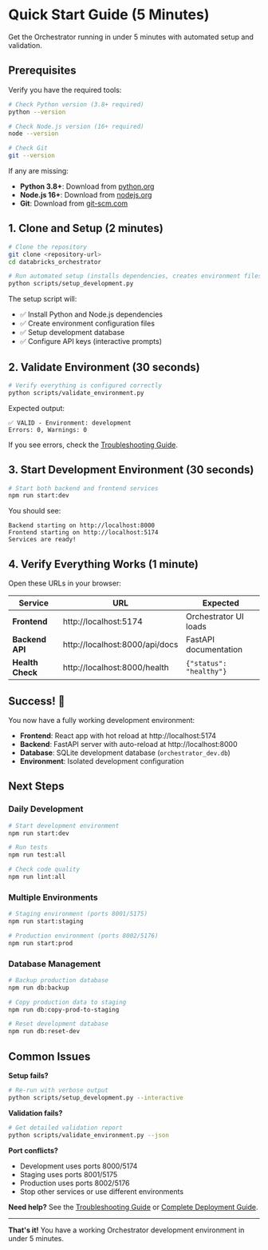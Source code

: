 # Quick Start Guide (5 Minutes)

Get the Orchestrator running in under 5 minutes with automated setup and validation.

## Prerequisites

Verify you have the required tools:

```bash
# Check Python version (3.8+ required)
python --version

# Check Node.js version (16+ required)  
node --version

# Check Git
git --version
```

If any are missing:
- **Python 3.8+**: Download from [python.org](https://python.org)
- **Node.js 16+**: Download from [nodejs.org](https://nodejs.org)
- **Git**: Download from [git-scm.com](https://git-scm.com)

## 1. Clone and Setup (2 minutes)

```bash
# Clone the repository
git clone <repository-url>
cd databricks_orchestrator

# Run automated setup (installs dependencies, creates environment files)
python scripts/setup_development.py
```

The setup script will:
- ✅ Install Python and Node.js dependencies
- ✅ Create environment configuration files
- ✅ Setup development database
- ✅ Configure API keys (interactive prompts)

## 2. Validate Environment (30 seconds)

```bash
# Verify everything is configured correctly
python scripts/validate_environment.py
```

Expected output:
```
✅ VALID - Environment: development
Errors: 0, Warnings: 0
```

If you see errors, check the [Troubleshooting Guide](troubleshooting.md).

## 3. Start Development Environment (30 seconds)

```bash
# Start both backend and frontend services
npm run start:dev
```

You should see:
```
Backend starting on http://localhost:8000
Frontend starting on http://localhost:5174
Services are ready!
```

## 4. Verify Everything Works (1 minute)

Open these URLs in your browser:

| Service | URL | Expected |
|---------|-----|----------|
| **Frontend** | http://localhost:5174 | Orchestrator UI loads |
| **Backend API** | http://localhost:8000/api/docs | FastAPI documentation |
| **Health Check** | http://localhost:8000/health | `{"status": "healthy"}` |

## Success! 🎉

You now have a fully working development environment:

- **Frontend**: React app with hot reload at http://localhost:5174
- **Backend**: FastAPI server with auto-reload at http://localhost:8000  
- **Database**: SQLite development database (`orchestrator_dev.db`)
- **Environment**: Isolated development configuration

## Next Steps

### Daily Development
```bash
# Start development environment
npm run start:dev

# Run tests
npm run test:all

# Check code quality
npm run lint:all
```

### Multiple Environments
```bash
# Staging environment (ports 8001/5175)
npm run start:staging

# Production environment (ports 8002/5176)
npm run start:prod
```

### Database Management
```bash
# Backup production database
npm run db:backup

# Copy production data to staging
npm run db:copy-prod-to-staging

# Reset development database
npm run db:reset-dev
```

## Common Issues

**Setup fails?**
```bash
# Re-run with verbose output
python scripts/setup_development.py --interactive
```

**Validation fails?**
```bash
# Get detailed validation report
python scripts/validate_environment.py --json
```

**Port conflicts?**
- Development uses ports 8000/5174
- Staging uses ports 8001/5175  
- Production uses ports 8002/5176
- Stop other services or use different environments

**Need help?** See the [Troubleshooting Guide](troubleshooting.md) or [Complete Deployment Guide](guide.md).

---

**That's it!** You have a working Orchestrator development environment in under 5 minutes.